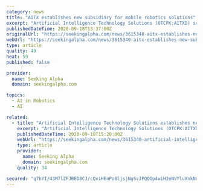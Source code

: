```yaml
---
category: news
title: "AITX establishes new subsidiary for mobile robotics solutions"
excerpt: "Artificial Intelligence Technology Solutions (OTCPK:AITXD) sets up a new subsidiary, Robotic Assistance Devices Mobile(RAD-M), to focus on mobile robotics solutions for the autonomous remote services industry."
publishedDateTime: 2020-09-18T13:37:00Z
originalUrl: "https://seekingalpha.com/news/3615340-aitx-establishes-new-subsidiary-for-mobile-robotics-solutions"
webUrl: "https://seekingalpha.com/news/3615340-aitx-establishes-new-subsidiary-for-mobile-robotics-solutions"
type: article
quality: 49
heat: 59
published: false

provider:
  name: Seeking Alpha
  domain: seekingalpha.com

topics:
  - AI in Robotics
  - AI

related:
  - title: "Artificial Intelligence Technology Solutions establishes new subsidiary for mobile robotics solutions"
    excerpt: "Artificial Intelligence Technology Solutions (OTCPK:AITXD) sets up a new subsidiary, Robotic Assistance Devices Mobile (RAD-M), to focus on mobile robotics solutions for the autonomous remote services industry."
    publishedDateTime: 2020-09-18T15:20:00Z
    webUrl: "https://seekingalpha.com/news/3615340-artificial-intelligence-technology-solutions-establishes-new-subsidiary-for-mobile-robotics"
    type: article
    provider:
      name: Seeking Alpha
      domain: seekingalpha.com
    quality: 34

secured: "q7hYI/43M7lZFJBED8CJ/cQviHEnPo8ljsjNgSvJPQQOp4wiH2eNVYluXnkNuFaM0UGb5Jd0KJ5vm1AfwaWyo/jDuNvDJ6wH81PWZvUP3UATy9KR7OaZoxp6v2SUjWRZcBUFw/oP1h67aWvRLuj3vTMfpTiDz/hDEkj96tJXa3aPcHqT/yH/zniMfYCC8cLGqfwPB4aJn43tOhaVcsEBeawt6j/5TubSSVztKSsJYGM5xzrlwIAas4SPAimyg+r8fwRv5GmgUlPYlv17geAxn2PKklpwdj1icX5T3xoGF9tNhHFQwkPcSByVXENQIMqgBy/pTALVei7Akc9uFl8y/1b7/FFrVdJFjY8Vb8SDXs8=;Qzl99qqIfa/4fdyzunegzA=="
---
```


